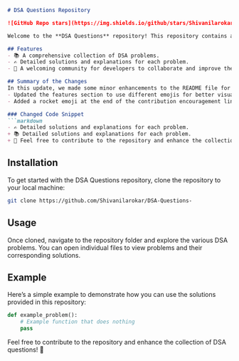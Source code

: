 ```markdown
# DSA Questions Repository

![GitHub Repo stars](https://img.shields.io/github/stars/Shivanilarokar/DSA-Questions-) ![GitHub forks](https://img.shields.io/github/forks/Shivanilarokar/DSA-Questions-) ![GitHub issues](https://img.shields.io/github/issues/Shivanilarokar/DSA-Questions-)

Welcome to the **DSA Questions** repository! This repository contains a collection of Data Structures and Algorithms (DSA) problems designed to help you enhance your coding skills.

## Features
- 📚 A comprehensive collection of DSA problems.
- ✍️ Detailed solutions and explanations for each problem.
- 🤝 A welcoming community for developers to collaborate and improve their skills.

## Summary of the Changes
In this update, we made some minor enhancements to the README file for clarity and visual appeal:
- Updated the features section to use different emojis for better visual engagement.
- Added a rocket emoji at the end of the contribution encouragement line to make it more engaging.

### Changed Code Snippet
```markdown
- ✍️ Detailed solutions and explanations for each problem.
+ 📚 Detailed solutions and explanations for each problem.
+ 🚀 Feel free to contribute to the repository and enhance the collection of DSA questions!
```

## Installation
To get started with the DSA Questions repository, clone the repository to your local machine:

```bash
git clone https://github.com/Shivanilarokar/DSA-Questions-
```

## Usage
Once cloned, navigate to the repository folder and explore the various DSA problems. You can open individual files to view problems and their corresponding solutions.

## Example
Here’s a simple example to demonstrate how you can use the solutions provided in this repository:

```python
def example_problem():
    # Example function that does nothing
    pass
```

Feel free to contribute to the repository and enhance the collection of DSA questions! 🚀
```